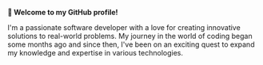 **👋 Welcome to my GitHub profile!**

I'm  a passionate software developer with a love for creating innovative solutions to real-world problems. My journey in the world of coding began some months ago and since then, I've been on an exciting quest to expand my knowledge and expertise in various technologies.

